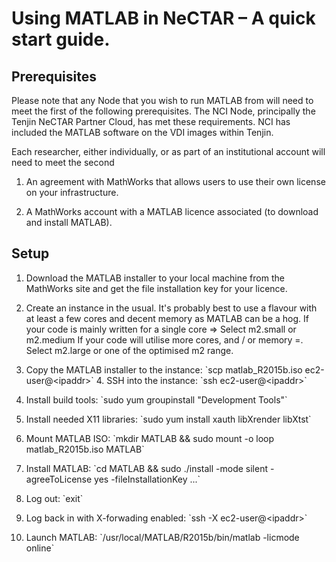 Using MATLAB in NeCTAR – A quick start guide.
=============================================

Prerequisites
-------------

Please note that any Node that you wish to run MATLAB from will need to meet the first of the following prerequisites. The NCI Node, principally the Tenjin NeCTAR Partner Cloud, has met these requirements. NCI has included the MATLAB software on the VDI images within Tenjin.

Each researcher, either individually, or as part of an institutional account will need to meet the second

1.  An agreement with MathWorks that allows users to use their own license on your infrastructure.

2.  A MathWorks account with a MATLAB licence associated (to download and install MATLAB).

Setup
-----

1.  Download the MATLAB installer to your local machine from the MathWorks site and get the file installation key for your licence.

2.  Create an instance in the usual. It's probably best to use a flavour with at least a few cores and decent memory as MATLAB can be a hog.
    If your code is mainly written for a single core =&gt; Select m2.small or m2.medium
    If your code will utilise more cores, and / or memory =. Select m2.large or one of the optimised m2 range.

3.  Copy the MATLAB installer to the instance: \`scp matlab\_R2015b.iso ec2-user@&lt;ipaddr&gt;\` 4. SSH into the instance: \`ssh ec2-user@&lt;ipaddr&gt;\`

4.  Install build tools: \`sudo yum groupinstall "Development Tools"\`

5.  Install needed X11 libraries: \`sudo yum install xauth libXrender libXtst\`

6.  Mount MATLAB ISO: \`mkdir MATLAB && sudo mount -o loop matlab\_R2015b.iso MATLAB\`

7.  Install MATLAB: \`cd MATLAB && sudo ./install -mode silent -agreeToLicense yes -fileInstallationKey ...\`

8.  Log out: \`exit\`

9.  Log back in with X-forwading enabled: \`ssh -X ec2-user@&lt;ipaddr&gt;\`

10. Launch MATLAB: \`/usr/local/MATLAB/R2015b/bin/matlab -licmode online\`
